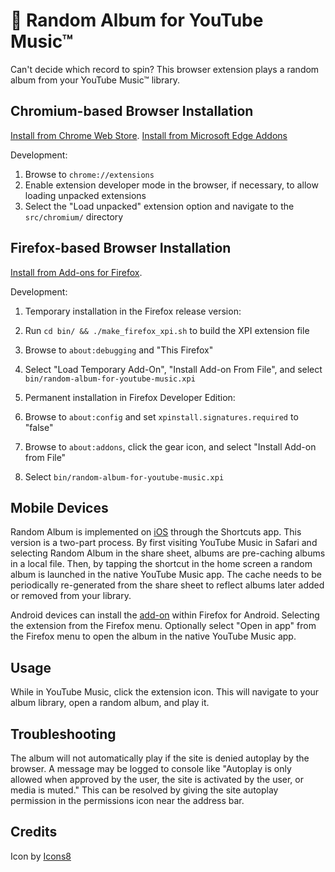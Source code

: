 # 🎲 Random Album for YouTube Music™
Can't decide which record to spin? This browser extension plays a random album from your YouTube Music™ library.

## Chromium-based Browser Installation
[Install from Chrome Web Store](https://chromewebstore.google.com/detail/random-album-for-youtube/obkkkldnmaoahhpkhomdmdpjldcpihph).
[Install from Microsoft Edge Addons](https://microsoftedge.microsoft.com/addons/detail/afmlimmhgjaemnkjjaomlogigfiodncd)

Development:

 1. Browse to `chrome://extensions`
 2. Enable extension developer mode in the browser, if necessary, to allow loading unpacked extensions
 3. Select the "Load unpacked" extension option and navigate to the `src/chromium/` directory

## Firefox-based Browser Installation
[Install from Add-ons for Firefox](https://addons.mozilla.org/en-US/firefox/addon/random-album-for-youtube-music/).

Development:

 1. Temporary installation in the Firefox release version:
   1. Run `cd bin/ && ./make_firefox_xpi.sh` to build the XPI extension file
   2. Browse to `about:debugging` and "This Firefox"
   3. Select "Load Temporary Add-On", "Install Add-on From File", and select `bin/random-album-for-youtube-music.xpi`


 2. Permanent installation in Firefox Developer Edition:
   1. Browse to `about:config` and set `xpinstall.signatures.required` to "false"
   2. Browse to `about:addons`, click the gear icon, and select "Install Add-on from File"
   3. Select `bin/random-album-for-youtube-music.xpi`

## Mobile Devices
Random Album is implemented on [iOS](https://www.icloud.com/shortcuts/b69cc0ce28a846ca8e2845c775df3166) through the Shortcuts app. This version is a two-part process. By first visiting YouTube Music in Safari and selecting Random Album in the share sheet, albums are pre-caching albums in a local file. Then, by tapping the shortcut in the home screen a random album is launched in the native YouTube Music app. The cache needs to be periodically re-generated from the share sheet to reflect albums later added or removed from your library.

Android devices can install the [add-on](https://addons.mozilla.org/en-US/firefox/addon/random-album-for-youtube-music/) within Firefox for Android. Selecting the extension from the Firefox menu. Optionally select "Open in app" from the Firefox menu to open the album in the native YouTube Music app.

## Usage
While in YouTube Music, click the extension icon. This will navigate to your album library, open a random album, and play it.

## Troubleshooting
The album will not automatically play if the site is denied autoplay by the browser. A message may be logged to console like "Autoplay is only allowed when approved by the user, the site is activated by the user, or media is muted." This can be resolved by giving the site autoplay permission in the permissions icon near the address bar.

## Credits
Icon by [Icons8](https://icons8.com/)
